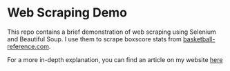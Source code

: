 # Web Scraping Demo

This repo contains a brief demonstration of web scraping using Selenium and Beautiful Soup. I use them to scrape boxscore stats from [basketball-reference.com](https://www.basketball-reference.com/).

For a more in-depth explanation, you can find an article on my website [here]()
